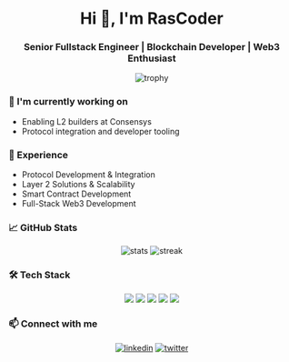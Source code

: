 <h1 align="center">Hi 👋, I'm RasCoder</h1>
<h3 align="center">Senior Fullstack Engineer | Blockchain Developer | Web3 Enthusiast</h3>

<p align="center"> 
  <img src="https://github-profile-trophy.vercel.app/?username=RasenGUY&theme=darkhub&no-frame=true&row=1&column=7" alt="trophy" />
</p>

### 🔭 I'm currently working on
- Enabling L2 builders at Consensys
- Protocol integration and developer tooling

### 🌱 Experience
- Protocol Development & Integration
- Layer 2 Solutions & Scalability
- Smart Contract Development
- Full-Stack Web3 Development

### 📈 GitHub Stats
<p align="center">
  <img src="https://github-readme-stats.vercel.app/api?username=RasenGUY&show_icons=true&theme=radical" alt="stats"/>
  <img src="https://github-readme-streak-stats.herokuapp.com/?user=RasenGUY&theme=radical" alt="streak"/>
</p>

### 🛠 Tech Stack
<p align="center">
  <img src="https://img.shields.io/badge/Solidity-%23363636.svg?style=for-the-badge&logo=solidity&logoColor=white"/>
  <img src="https://img.shields.io/badge/typescript-%23007ACC.svg?style=for-the-badge&logo=typescript&logoColor=white"/>
  <img src="https://img.shields.io/badge/react-%2320232a.svg?style=for-the-badge&logo=react&logoColor=%2361DAFB"/>
  <img src="https://img.shields.io/badge/node.js-6DA55F?style=for-the-badge&logo=node.js&logoColor=white"/>
  <img src="https://img.shields.io/badge/rust-%23000000.svg?style=for-the-badge&logo=rust&logoColor=white"/>
</p>

### 📫 Connect with me
<p align="center">
  <a href="https://linkedin.com/in/ftrouw" target="blank"><img align="center" src="https://img.shields.io/badge/LinkedIn-%230077B5.svg?style=for-the-badge&logo=linkedin&logoColor=white" alt="linkedin"/></a>
  <a href="https://twitter.com/rascode_og" target="blank"><img align="center" src="https://img.shields.io/badge/Twitter-%231DA1F2.svg?style=for-the-badge&logo=Twitter&logoColor=white" alt="twitter"/></a>
</p>
